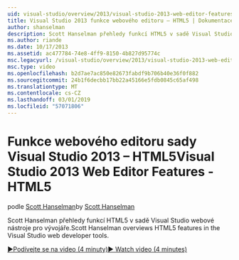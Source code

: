 ```yaml
---
uid: visual-studio/overview/2013/visual-studio-2013-web-editor-features-html5
title: Visual Studio 2013 funkce webového editoru – HTML5 | Dokumentace Microsoftu
author: shanselman
description: Scott Hanselman přehledy funkcí HTML5 v sadě Visual Studio webové nástroje pro vývojáře.
ms.author: riande
ms.date: 10/17/2013
ms.assetid: ac477784-74e8-4ff9-8150-4b827d95774c
msc.legacyurl: /visual-studio/overview/2013/visual-studio-2013-web-editor-features-html5
msc.type: video
ms.openlocfilehash: b2d7ae7ac850e82673fabdf9b706b40e36f0f882
ms.sourcegitcommit: 24b1f6decbb17bb22a45166e5fdb0845c65af498
ms.translationtype: MT
ms.contentlocale: cs-CZ
ms.lasthandoff: 03/01/2019
ms.locfileid: "57071806"
---
```

<a name="visual-studio-2013-web-editor-features---html5"></a><span data-ttu-id="31097-103">Funkce webového editoru sady Visual Studio 2013 – HTML5</span><span class="sxs-lookup"><span data-stu-id="31097-103">Visual Studio 2013 Web Editor Features - HTML5</span></span>
====================
<span data-ttu-id="31097-104">podle [Scott Hanselman](https://github.com/shanselman)</span><span class="sxs-lookup"><span data-stu-id="31097-104">by [Scott Hanselman](https://github.com/shanselman)</span></span>

<span data-ttu-id="31097-105">Scott Hanselman přehledy funkcí HTML5 v sadě Visual Studio webové nástroje pro vývojáře.</span><span class="sxs-lookup"><span data-stu-id="31097-105">Scott Hanselman overviews HTML5 features in the Visual Studio web developer tools.</span></span>

[<span data-ttu-id="31097-106">&#9654;Podívejte se na video (4 minuty)</span><span class="sxs-lookup"><span data-stu-id="31097-106">&#9654; Watch video (4 minutes)</span></span>](https://channel9.msdn.com/Blogs/ASP-NET-Site-Videos/visual-studio-2013-web-editor-features-html5)
